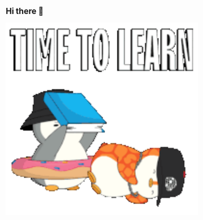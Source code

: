 ## Hi there 👋

<img src="https://github.com/Rusinow/Rusinow/blob/main/school-penguin.gif" alt="The Unelimited" width="600">
